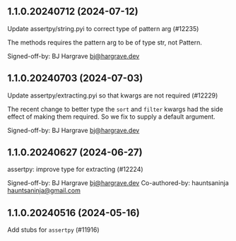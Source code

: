 ## 1.1.0.20240712 (2024-07-12)

Update assertpy/string.pyi to correct type of pattern arg (#12235)

The methods requires the pattern arg to be of type str, not Pattern.

Signed-off-by: BJ Hargrave <bj@hargrave.dev>

## 1.1.0.20240703 (2024-07-03)

Update assertpy/extracting.pyi so that kwargs are not required (#12229)

The recent change to better type the `sort` and `filter` kwargs had the
side effect of making them required. So we fix to supply a default
argument.

Signed-off-by: BJ Hargrave <bj@hargrave.dev>

## 1.1.0.20240627 (2024-06-27)

assertpy: improve type for extracting (#12224)

Signed-off-by: BJ Hargrave <bj@hargrave.dev>
Co-authored-by: hauntsaninja <hauntsaninja@gmail.com>

## 1.1.0.20240516 (2024-05-16)

Add stubs for `assertpy` (#11916)

